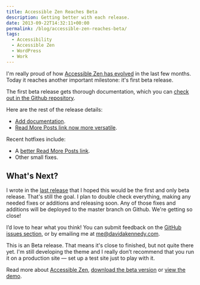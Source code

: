 ```yaml
---
title: Accessible Zen Reaches Beta
description: Getting better with each release.
date: 2013-09-22T14:32:11+00:00
permalink: /blog/accessible-zen-reaches-beta/
tags:
  - Accessibility
  - Accessible Zen
  - WordPress
  - Work
---
```


I'm really proud of how [Accessible Zen has evolved](/tag/accessible-zen/) in the last few months. Today it reaches another important milestone: it's first beta release.

The first beta release gets thorough documentation, which you can [check out in the Github repository](https://github.com/davidakennedy/accessible-zen/blob/master/accessible-zen-documentation.txt).

Here are the rest of the release details:

- [Add documentation](https://github.com/davidakennedy/accessible-zen/issues/33).
- [Read More Posts link now more versatile](https://github.com/davidakennedy/accessible-zen/issues/36).

Recent hotfixes include:

- A [better Read More Posts link](https://github.com/davidakennedy/accessible-zen/issues/35).
- Other small fixes.

## What's Next?

I wrote in the [last release](/blog/accessible-zen-version-0-1-alpha-4-available/) that I hoped this would be the first and only beta release. That's still the goal. I plan to double check everything, making any needed fixes or additions and releasing soon. Any of those fixes and additions will be deployed to the master branch on Github. We're getting so close!

I’d love to hear what you think! You can submit feedback on the [GitHub issues section](https://github.com/davidakennedy/Accessible-Zen/issues), or by emailing me at <me@davidakennedy.com>.

This is an Beta release. That means it's close to finished, but not quite there yet. I'm still developing the theme and I really don’t recommend that you run it on a production site — set up a test site just to play with it.

<p class="callout">
  Read more about <a href="/projects/accessible-zen/">Accessible Zen</a>, <a href="https://github.com/davidakennedy/accessible-zen">download the beta version</a> or <a href="http://accessiblezen.davidakennedy.com">view the demo</a>.
</p>
